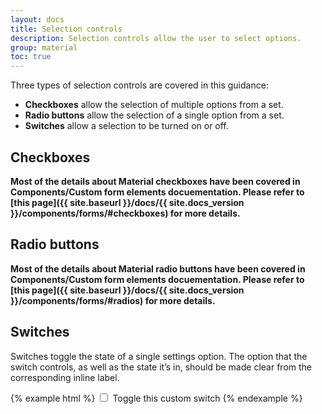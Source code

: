 ```yaml
---
layout: docs
title: Selection controls
description: Selection controls allow the user to select options.
group: material
toc: true
---
```


Three types of selection controls are covered in this guidance:

* **Checkboxes** allow the selection of multiple options from a set.
* **Radio buttons** allow the selection of a single option from a set.
* **Switches** allow a selection to be turned on or off.

## Checkboxes

**Most of the details about Material checkboxes have been covered in Components/Custom form elements docuementation. Please refer to [this page]({{ site.baseurl }}/docs/{{ site.docs_version }}/components/forms/#checkboxes) for more details.**

## Radio buttons

**Most of the details about Material radio buttons have been covered in Components/Custom form elements docuementation. Please refer to [this page]({{ site.baseurl }}/docs/{{ site.docs_version }}/components/forms/#radios) for more details.**

## Switches

Switches toggle the state of a single settings option. The option that the switch controls, as well as the state it’s in, should be made clear from the corresponding inline label.

{% example html %}
<label class="custom-control custom-switch">
  <input class="custom-control-input" tabindex="1" type="checkbox">
  <span class="custom-control-indicator"></span>
  <span class="custom-control-description">Toggle this custom switch</span>
</label>
{% endexample %}
